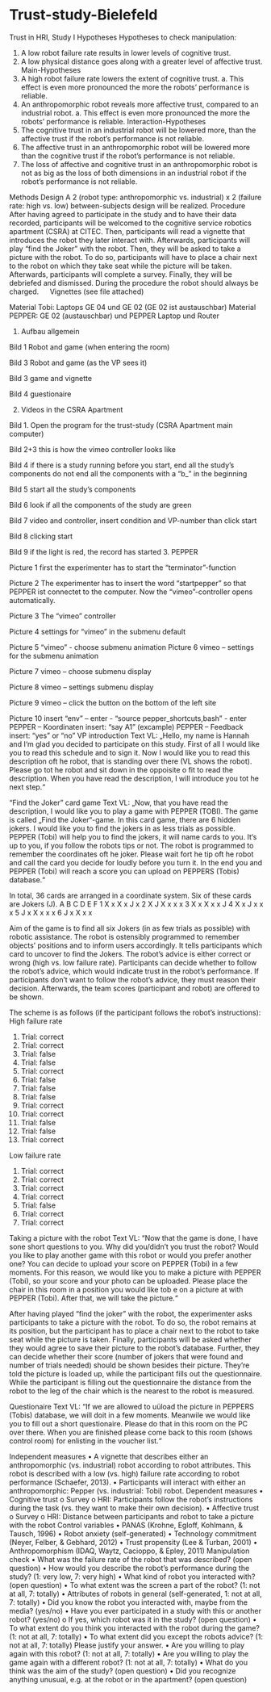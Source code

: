 # Trust-study-Bielefeld

Trust in HRI, Study I
Hypotheses
Hypotheses to check manipulation:
1.	A low robot failure rate results in lower levels of cognitive trust.
2.	A low physical distance goes along with a greater level of affective trust. 
Main-Hypotheses
3.	A high robot failure rate lowers the extent of cognitive trust. 
a.	This effect is even more pronounced the more the robots’ performance is reliable.
4.	An anthropomorphic robot reveals more affective trust, compared to an industrial robot.
a.	This effect is even more pronounced the more the robots’ performance is reliable.
Interaction-Hypotheses
5.	The cognitive trust in an industrial robot will be lowered more, than the affective trust if the robot’s performance is not reliable.
6.	The affective trust in an anthropomorphic robot will be lowered more than the cognitive trust if the robot’s performance is not reliable.
7.	The loss of affective and cognitive trust in an anthropomorphic robot is not as big as the loss of both dimensions in an industrial robot if the robot’s performance is not reliable.

Methods
Design
A 2 (robot type: anthropomorphic vs. industrial) x 2 (failure rate: high vs. low) between-subjects design will be realized.
Procedure
After having agreed to participate in the study and to have their data recorded, participants will be welcomed to the cognitive service robotics apartment (CSRA) at CITEC. Then, participants will read a vignette that introduces the robot they later interact with. Afterwards, participants will play “find the Joker” with the robot. Then, they will be asked to take a picture with the robot. To do so, participants will have to place a chair next to the robot on which they take seat while the picture will be taken. Afterwards, participants will complete a survey. Finally, they will be debriefed and dismissed. During the procedure the robot should always be charged.
 
Vignettes (see file attached)

Material Tobi: Laptops GE 04 und GE 02 (GE 02 ist austauschbar)
Material PEPPER: GE 02 (austauschbar) und PEPPER Laptop und Router
1.	Aufbau allgemein
 
Bild 1 Robot and game (when entering the room)
 
Bild 3 Robot and game (as the VP sees it)

 
Bild 3 game and vignette
 
Bild 4 guestionaire

2.	Videos in the CSRA Apartment
 
Bild 1. Open the program for the trust-study (CSRA Apartment main computer)
  
Bild 2+3 this is how the vimeo controller looks like
 
Bild 4 if there is a study running before you start, end all the study’s components do not end all the components with a “b_” in the beginning 
 
Bild 5 start all the study’s components

 
Bild 6 look if all the components of the study are green
 
Bild 7 video and controller, insert condition and VP-number than click start

 
 Bild 8 clicking start
 
Bild 9 if the light is red, the record has started 
3.	PEPPER
 
Picture 1 first the experimenter has to start the “terminator”-function
 
Picture 2 The experimenter has to insert the word “startpepper” so that PEPPER ist connectet to the computer. Now the “vimeo”-controller opens automatically.
 
Picture 3 The “vimeo” controller
 
Picture 4 settings for “vimeo” in the submenu default
 
Picture 5 “vimeo” - choose submenu animation
 Picture 6 vimeo – settings for the submenu animation
 
Picture 7 vimeo – choose submenu display
 
Picture 8 vimeo – settings submenu display
 
Picture 9 vimeo – click the button on the bottom of the left site
 
Picture 10 insert “env” – enter - “source pepper_shortcuts,bash” - enter
PEPPER – Koordinaten insert: “say A1” (excample)
PEPPER – Feedback insert: “yes” or “no” 
VP introduction 
Text VL: „Hello, my name is Hannah and I‘m glad you decided to participate on this study. First of all I would like you to read this schedule and to sign it.
Now I would like you to read this description oft he robot, that is standing over there (VL shows the robot). Please go tot he robot and sit down in the oppoisite o fit to read the description. When you have read the description, I will introduce you tot he next step.“

“Find the Joker” card game
Text VL: „Now, that you have read the description, I would like you to play a game with PEPPER (TOBI). The game is called „Find the Joker“-game. In this card game, there are 6 hidden jokers. I would like you to find the jokers in as less trials as possible. PEPPER (Tobi) will help you to find the jokers, it will name cards to you. It‘s up to you, if you follow the robots tips or not. The robot is programmed to remember the coordinates oft he joker. Please wait fort he tip oft he robot and call the card you decide for loudly before you turn it. In the end you and PEPPER (Tobi) will reach a score you can upload on PEPPERS (Tobis) database.“

In total, 36 cards are arranged in a coordinate system. Six of these cards are Jokers (J).
	A	B	C	D	E	F
1	X	x	X	x	J	x
2	X	J	X	x	x	x
3	X	x	X	x	x	J
4	X	x	J	x	x	x
5	J	x	X	x	x	x
6	J	x	X	x		x

Aim of the game is to find all six Jokers (in as few trials as possible) with robotic assistance. The robot is ostensibly programmed to remember objects’ positions and to inform users accordingly. It tells participants which card to uncover to find the Jokers. The robot’s advice is either correct or wrong (high vs. low failure rate). Participants can decide whether to follow the robot’s advice, which would indicate trust in the robot’s performance. If participants don’t want to follow the robot’s advice, they must reason their decision. Afterwards, the team scores (participant and robot) are offered to be shown.

The scheme is as follows (if the participant follows the robot’s instructions):
High failure rate
1.	Trial: correct
2.	Trial: correct
3.	Trial: false
4.	Trial: false
5.	Trial: correct
6.	Trial: false
7.	Trial: false
8.	Trial: false
9.	Trial: correct
10.	Trial: correct
11.	Trial: false
12.	Trial: false
13.	Trial: correct

Low failure rate
1.	Trial: correct
2.	Trial: correct
3.	Trial: correct
4.	Trial: correct
5.	Trial: false
6.	Trial: correct
7.	Trial: correct

Taking a picture with the robot
Text VL: “Now that the game is done, I have sone short questions to you. Why did you/didn’t you trust the robot? Would you like to play another game with this robot or would you prefer another one? You can decide to upload your score on PEPPER (Tobi) in a few moments. For this reason, we would like you to make a picture with PEPPER (Tobi), so your score and your photo can be uploaded. Please place the chair in this room in a position you would like tob e on a picture at with PEPPER (Tobi). After that, we will take the picture.“

After having played “find the joker” with the robot, the experimenter asks participants to take a picture with the robot. To do so, the robot remains at its position, but the participant has to place a chair next to the robot to take seat while the picture is taken. Finally, participants will be asked whether they would agree to save their picture to the robot’s database. Further, they can decide whether their score (number of jokers that were found and number of trials needed) should be shown besides their picture. They’re told the picture is loaded up, while the participant fills out the questionnaire. While the participant is filling out the questionnaire the distance from the robot to the leg of the chair which is the nearest to the robot is measured.

Questionaire
Text VL: “If we are allowed to uüload the picture in PEPPERS (Tobis) database, we will doit in a few moments. Meanwile we would like you to fill out a short questionaire. Please do that in this room on the PC over there. When you are finished please come back to this room (shows control room) for enlisting in the voucher list.“

Independent measures
•	A vignette that describes either an anthropomorphic (vs. industrial) robot according to robot attributes. This robot is described with a low (vs. high) failure rate according to robot performance (Schaefer, 2013).
•	Participants will interact with either an anthropomorphic: Pepper (vs. industrial: Tobi) robot.
Dependent measures
•	Cognitive trust
o	Survey
o	HRI: Participants follow the robot’s instructions during the task (vs. they want to make their own decision).
•	Affective trust
o	Survey
o	HRI: Distance between participants and robot to take a picture with the robot
Control variables
•	PANAS (Krohne, Egloff, Kohlmann, & Tausch, 1996)
•	Robot anxiety (self-generated)
•	Technology commitment (Neyer, Felber, & Gebhard, 2012)
•	Trust propensity (Lee & Turban, 2001)
•	Anthropomorphism (IDAQ, Waytz, Cacioppo, & Epley, 2011)
Manipulation check
•	What was the failure rate of the robot that was described? (open question)
•	How would you describe the robot’s performance during the study?
(1: very low, 7: very high)
•	What kind of robot you interacted with? (open question)
•	To what extent was the screen a part of the robot? (1: not at all, 7: totally)
•	Attributes of robots in general (self-generated, 1: not at all, 7: totally)
•	Did you know the robot you interacted with, maybe from the media? (yes/no)
•	Have you ever participated in a study with this or another robot? (yes/no)
o	If yes, which robot was it in the study? (open question)
•	To what extent do you think you interacted with the robot during the game? (1: not at all, 7: totally)
•	To what extent did you except the robots advice? (1: not at all, 7: totally) Please justify your answer.
•	Are you willing to play again with this robot? (1: not at all, 7: totally)
•	Are you willing to play the game again with a different robot? (1: not at all, 7: totally)
•	What do you think was the aim of the study? (open question)
•	Did you recognize anything unusual, e.g. at the robot or in the apartment? (open question)


